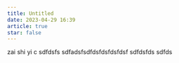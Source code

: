 ```yaml
---
title: Untitled
date: 2023-04-29 16:39
article: true
star: false
---
```


zai shi yi c sdfdsfs
sdfadsfsdfdsfdsfdsfdsf
sdfdsfds
sdfds
 